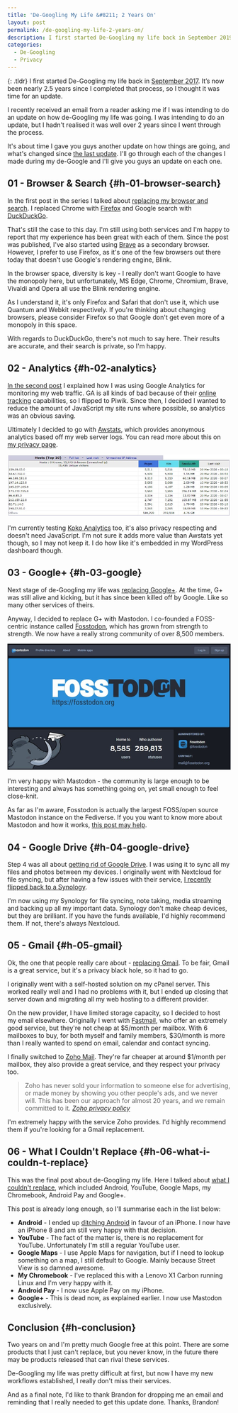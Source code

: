 ```yaml
---
title: 'De-Googling My Life &#8211; 2 Years On'
layout: post
permalink: /de-googling-my-life-2-years-on/
description: I first started De-Googling my life back in September 2019. It's now been nearly 2.5 years, so I thought it was time for an update.
categories:
  - De-Googling
  - Privacy
---
```

{: .tldr}
I first started De-Googling my life back in [September 2017](https://kevquirk.com/de-googling-my-life-series/). It&#8217;s now been nearly 2.5 years since I completed that process, so I thought it was time for an update.

I recently received an email from a reader asking me if I was intending to do an update on how de-Googling my life was going. I was intending to do an update, but I hadn't realised it was well over 2 years since I went through the process.

It's about time I gave you guys another update on how things are going, and what's changed since [the last update](/de-googling-my-life-6-months-on/). I'll go through each of the changes I made during my de-Google and I'll give you guys an update on each one.

## 01 - Browser & Search {#h-01-browser-search}

In the first post in the series I talked about [replacing my browser and search](/de-googling-my-life-01-browser-search/). I replaced Chrome with [Firefox](https://firefox.com) and Google search with [DuckDuckGo](https://duckduckgo.com).

That's still the case to this day. I'm still using both services and I'm happy to report that my experience has been great with each of them. Since the post was published, I've also started using [Brave](https://brave.com) as a secondary browser. However, I prefer to use Firefox, as it's one of the few browsers out there today that doesn't use Google's rendering engine, Blink.

In the browser space, diversity is key - I really don't want Google to have the monopoly here, but unfortunately, MS Edge, Chrome, Chromium, Brave, Vivaldi and Opera all use the Blink rendering engine.

As I understand it, it's only Firefox and Safari that don't use it, which use Quantum and Webkit respectively. If you're thinking about changing browsers, please consider Firefox so that Google don't get even more of a monopoly in this space.

With regards to DuckDuckGo, there's not much to say here. Their results are accurate, and their search is private, so I'm happy.

## 02 - Analytics {#h-02-analytics}

[In the second post](/de-googling-my-life-02-analytics/) I explained how I was using Google Analytics for monitoring my web traffic. GA is all kinds of bad because of their [online tracking](/how-online-tracking-works/) capabilities, so I flipped to Piwik. Since then, I decided I wanted to reduce the amount of JavaScript my site runs where possible, so analytics was an obvious saving.

Ultimately I decided to go with [Awstats](http://www.awstats.org/), which provides anonymous analytics based off my web server logs. You can read more about this on [my privacy page](/privacy/).

![](/assets/images/awstats-ip-addresses.jpg) 

I'm currently testing [Koko Analytics](https://wordpress.org/plugins/koko-analytics/) too, it's also privacy respecting and doesn't need JavaScript. I'm not sure it adds more value than Awstats yet though, so I may not keep it. I do how like it's embedded in my WordPress dashboard though.

## 03 - Google+ {#h-03-google}

Next stage of de-Googling my life was [replacing Google+](/de-googling-my-life-03-google/). At the time, G+ was still alive and kicking, but it has since been killed off by Google. Like so many other services of theirs.

Anyway, I decided to replace G+ with Mastodon. I co-founded a FOSS-centric instance called [Fosstodon](https://fosstodon.org), which has grown from strength to strength. We now have a really strong community of over 8,500 members.

![](/assets/images/about-fosstodon.jpg)  

I'm very happy with Mastodon - the community is large enough to be interesting and always has something going on, yet small enough to feel close-knit.

As far as I'm aware, Fosstodon is actually the largest FOSS/open source Mastodon instance on the Fediverse. If you you want to know more about Mastodon and how it works, [this post may help](/getting-started-with-mastodon/).

## 04 - Google Drive {#h-04-google-drive}

Step 4 was all about [getting rid of Google Drive](/de-googling-my-life-04-google-drive/). I was using it to sync all my files and photos between my devices. I originally went with Nextcloud for file syncing, but after having a few issues with their service, [I recently flipped back to a Synology](/moving-from-nextcloud-to-synology/).

I'm now using my Synology for file syncing, note taking, media streaming and backing up all my important data. Synology don't make cheap devices, but they are brilliant. If you have the funds available, I'd highly recommend them. If not, there's always Nextcloud.

## 05 - Gmail {#h-05-gmail}

Ok, the one that people really care about - [replacing Gmail](/de-googling-my-life-05-gmail/). To be fair, Gmail is a great service, but it's a privacy black hole, so it had to go.

I originally went with a self-hosted solution on my cPanel server. This worked really well and I had no problems with it, but I ended up closing that server down and migrating all my web hosting to a different provider.

On the new provider, I have limited storage capacity, so I decided to host my email elsewhere. Originally I went with [Fastmail](https://fastmail.com), who offer an extremely good service, but they're not cheap at $5/month per mailbox. With 6 mailboxes to buy, for both myself and family members, $30/month is more than I really wanted to spend on email, calendar and contact syncing.

I finally switched to [Zoho Mail](https://zoho.com/mail). They're far cheaper at around $1/month per mailbox, they also provide a great service, and they respect your privacy too.

> Zoho has never sold your information to someone else for advertising, or made money by showing you other people's ads, and we never will. This has been our approach for almost 20 years, and we remain committed to it.
> <cite><a href="https://www.zoho.com/privacy.html">Zoho privacy policy</a></cite>

I'm extremely happy with the service Zoho provides. I'd highly recommend them if you're looking for a Gmail replacement.

## 06 - What I Couldn't Replace {#h-06-what-i-couldn-t-replace}

This was the final post about de-Googling my life. Here I talked about [what I couldn't replace](/de-googling-my-life-06-what-i-cant-replace/), which included Android, YouTube, Google Maps, my Chromebook, Android Pay and Google+.

This post is already long enough, so I'll summarise each in the list below:

  * **Android** - I ended up [ditching Android](/why-im-ditching-android/) in favour of an iPhone. I now have an iPhone 8 and am still very happy with that decision.
  * **YouTube** - The fact of the matter is, there is no replacement for YouTube. Unfortunately I'm still a regular YouTube user.
  * **Google Maps** - I use Apple Maps for navigation, but if I need to lookup something on a map, I still default to Google. Mainly because Street View is so damned awesome.
  * **My Chromebook** - I've replaced this with a Lenovo X1 Carbon running Linux and I'm very happy with it.
  * **Android Pay** - I now use Apple Pay on my iPhone.
  * **Google+** - This is dead now, as explained earlier. I now use Mastodon exclusively.

## Conclusion {#h-conclusion}

Two years on and I'm pretty much Google free at this point. There are some products that I just can't replace, but you never know, in the future there may be products released that can rival these services.

De-Googling my life was pretty difficult at first, but now I have my new workflows established, I really don't miss their services.

And as a final note, I'd like to thank Brandon for dropping me an email and reminding that I really needed to get this update done. Thanks, Brandon!
